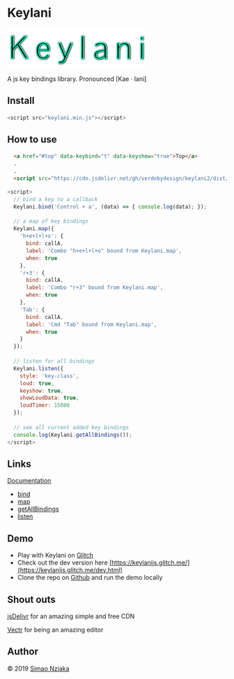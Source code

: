 # Keylani

![Keylani logo](./logo.png)

A js key bindings library. Pronounced [Kae · lani]

## Install

```js
<script src="keylani.min.js"></script>
```

## How to use

```html
  <a href="#top" data-keybind="t" data-keyshow="true">Top</a>
  .
  .
  <script src="https://cdn.jsdelivr.net/gh/verdebydesign/keylani2/dist/0.0.1/keylani.min.js"></script>
```

```js
<script>
  // bind a key to a callback
  Keylani.bind('Control + a', (data) => { console.log(data); });

  // a map of key bindings
  Keylani.map({
    'h+e+l+l+o': {
      bind: callA,
      label: 'Combo "h+e+l+l+o" bound from Keylani.map',
      when: true
    },
    'r+3': {
      bind: callA,
      label: 'Combo "r+3" bound from Keylani.map',
      when: true
    },
    'Tab': {
      bind: callA,
      label: 'Cmd "Tab" bound from Keylani.map',
      when: true
    }
  });

  // listen for all bindings
  Keylani.listen({
    style: 'key-class',
    loud: true,
    keyshow: true,
    showLoudData: true,
    loudTimer: 15000
  });

  // see all current added key bindings
  console.log(Keylani.getAllBindings());
</script>
```

## Links

[Documentation](https://verdebydesign.github.io/keylani2/)

* [bind](https://verdebydesign.github.io/keylani2/global.html#bind)
* [map](https://verdebydesign.github.io/keylani2/global.html#map)
* [getAllBindings](https://verdebydesign.github.io/keylani2/global.html#getAllBindings)
* [listen](https://verdebydesign.github.io/keylani2/global.html#listen)

## Demo

* Play with Keylani on [Glitch](https://keylanijs.glitch.me/)
* Check out the dev version here [https://keylanijs.glitch.me/](https://keylanijs.glitch.me/dev.html)
* Clone the repo on [Github](https://github.com/verdebydesign/keylani.git) and run the demo locally

## Shout outs

[jsDelivr](https://www.jsdelivr.com/) for an amazing simple and free CDN

[Vectr](https://vectr.com/) for being an amazing editor

## Author

&copy; 2019 [Simao Nziaka](https://simaonziaka.com)
